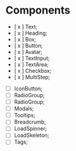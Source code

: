 # Components

- [ x ] Text;
- [ x ] Heading;
- [ x ] Box;
- [ x ] Button;
- [ x ] Avatar;
- [ x ] TextInput;
- [ x ] TextArea;
- [ x ] Checkbox;
- [ x ] MultiStep;
- [ ] IconButton;
- [ ] RadioGroup;
- [ ] RadioGroup;
- [ ] Modals;
- [ ] Tooltips;
- [ ] Breadcrumb;
- [ ] LoadSpinner;
- [ ] LoadSkeleton;
- [ ] Tags;
